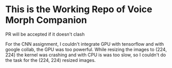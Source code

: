 # This is the Working Repo of Voice Morph Companion 

PR will be accepted if it doesn't clash

For the CNN assignment, I couldn't integrate GPU with tensorflow and with google collab, the GPU was too powerful. While resizing the images to (224, 224) the kernel was crashing and with CPU is was too slow, so I couldn't do the task for the (224, 224) resized images.
